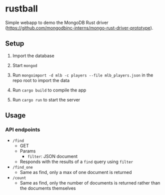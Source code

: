 rustball
========

Simple webapp to demo the MongoDB Rust driver (https://github.com/mongodbinc-interns/mongo-rust-driver-prototype).

Setup
-----

1.	Import the database

2.	Start `mongod`

3.	Run `mongoimport -d mlb -c players --file mlb_players.json` in the repo root to import the data

4.	Run `cargo build` to compile the app

5.	Run `cargo run` to start the server

Usage
-----

### API endpoints

-	`/find`
	-	GET
	-	Params
		-	`filter`: JSON document
	-	Responds with the results of a `find` query using `filter`
-	`/find_one`
	-	Same as find, only a max of one document is returned
-	`/count`
	-	Same as find, only the number of documents is returned rather than the documents themselves
